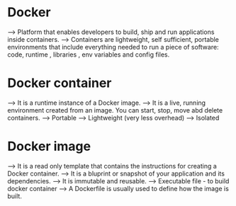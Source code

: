 # Docker
--> Platform that enables developers to build, ship and run applications inside containers.
--> Containers are lightweight, self sufficient, portable environments that include everything needed to run a piece of software: code, runtime , libraries , env variables and config files.


# Docker container
--> It is a runtime instance of a Docker image.
--> It is a live, running environment created from an image. You can start, stop, move abd delete containers.
--> Portable
--> Lightweight (very less overhead)
--> Isolated




# Docker image
--> It is a read only template that contains the instructions for creating a Docker container.
--> It is a bluprint or snapshot of your application and its dependencies.
--> It is immutable and reusable.
--> Executable file - to build docker container
--> A Dockerfile is usually used to define how the image is built.

